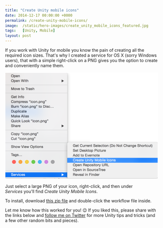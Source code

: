 ```yaml
---
title: "Create Unity mobile icons"
date: 2014-12-17 00:00:00 +0000
permalink: /create-unity-mobile-icons/
image:  /static/hero-images/create_unity_mobile_icons_featured.jpg
tags:   [Unity, Mobile]
layout: post
---
```

If you work with Unity for mobile you know the pain of creating all the required icon sizes. That's why I created a service for OS X (sorry Windows users), that with a simple right-click on a PNG gives you the option to create and conveniently name them.

![](/static/images/create-unity-mobile-icons/unity_create_mobile_icons.png)

Just select a large PNG of your icon, right-click, and then under _Services_ you'll find _Create Unity Mobile Icons_.

To install, download [this zip file](/static/zip/Create-Unity-Mobile-Icons.zip) and double-click the workflow file inside.

Let me know how this worked for you! 😉 If you liked this, please share with the links below and [follow me on Twitter](https://twitter.com) for more Unity tips and tricks (and a few other random bits and pieces).